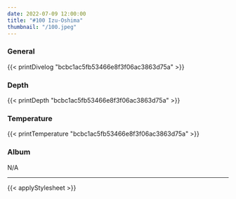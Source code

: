 ```yaml
---
date: 2022-07-09 12:00:00
title: "#100 Izu-Oshima"
thumbnail: "/100.jpeg"
---
```


### General

{{< printDivelog "bcbc1ac5fb53466e8f3f06ac3863d75a" >}}

### Depth

{{< printDepth "bcbc1ac5fb53466e8f3f06ac3863d75a" >}}

### Temperature

{{< printTemperature "bcbc1ac5fb53466e8f3f06ac3863d75a" >}}

### Album

N/A

---

{{< applyStylesheet >}}
